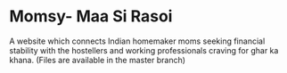 # Momsy- Maa Si Rasoi
 A website which connects Indian homemaker moms seeking financial stability with the hostellers and working professionals craving for ghar ka khana.
 (Files are available in the master branch)
